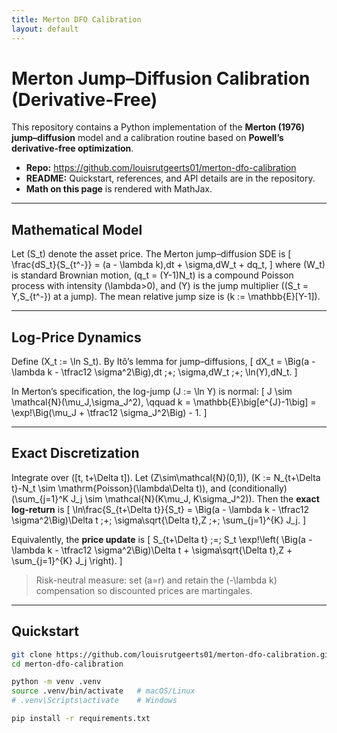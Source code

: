 ```yaml
---
title: Merton DFO Calibration
layout: default
---
```


# Merton Jump–Diffusion Calibration (Derivative-Free)

This repository contains a Python implementation of the **Merton (1976) jump–diffusion** model and a calibration routine based on **Powell’s derivative-free optimization**.

- **Repo:** <https://github.com/louisrutgeerts01/merton-dfo-calibration>  
- **README:** Quickstart, references, and API details are in the repository.  
- **Math on this page** is rendered with MathJax.

<!-- Load MathJax -->
<script type="text/javascript" async
  src="https://cdnjs.cloudflare.com/ajax/libs/mathjax/2.7.7/MathJax.js?config=TeX-MML-AM_CHTML">
</script>

---

## Mathematical Model

Let \(S_t\) denote the asset price. The Merton jump–diffusion SDE is
\[
\frac{dS_t}{S_{t^-}} = (a - \lambda k)\,dt + \sigma\,dW_t + dq_t,
\]
where \(W_t\) is standard Brownian motion, \(q_t = (Y-1)N_t\) is a compound Poisson process with
intensity \(\lambda>0\), and \(Y\) is the jump multiplier (\(S_t = Y\,S_{t^-}\) at a jump). The mean relative
jump size is \(k := \mathbb{E}[Y-1]\).

---

## Log-Price Dynamics

Define \(X_t := \ln S_t\). By Itô’s lemma for jump–diffusions,
\[
dX_t = \Big(a - \lambda k - \tfrac12 \sigma^2\Big)\,dt \;+\; \sigma\,dW_t \;+\; \ln(Y)\,dN_t.
\]

In Merton’s specification, the log-jump \(J := \ln Y\) is normal:
\[
J \sim \mathcal{N}(\mu_J,\sigma_J^2), \qquad
k = \mathbb{E}\big[e^{J}-1\big] = \exp\!\Big(\mu_J + \tfrac12 \sigma_J^2\Big) - 1.
\]

---

## Exact Discretization

Integrate over \([t, t+\Delta t]\). Let \(Z\sim\mathcal{N}(0,1)\), \(K := N_{t+\Delta t}-N_t \sim \mathrm{Poisson}(\lambda\Delta t)\),
and (conditionally) \(\sum_{j=1}^K J_j \sim \mathcal{N}(K\mu_J, K\sigma_J^2)\). Then the **exact log-return** is
\[
\ln\frac{S_{t+\Delta t}}{S_t}
= \Big(a - \lambda k - \tfrac12 \sigma^2\Big)\Delta t \;+\; \sigma\sqrt{\Delta t}\,Z \;+\; \sum_{j=1}^{K} J_j.
\]

Equivalently, the **price update** is
\[
S_{t+\Delta t} \;=\; S_t \exp\!\left(
\Big(a - \lambda k - \tfrac12 \sigma^2\Big)\Delta t + \sigma\sqrt{\Delta t}\,Z + \sum_{j=1}^{K} J_j
\right).
\]

> Risk-neutral measure: set \(a=r\) and retain the \(-\lambda k\) compensation so discounted prices are martingales.

---

## Quickstart

```bash
git clone https://github.com/louisrutgeerts01/merton-dfo-calibration.git
cd merton-dfo-calibration

python -m venv .venv
source .venv/bin/activate   # macOS/Linux
# .venv\Scripts\activate    # Windows

pip install -r requirements.txt